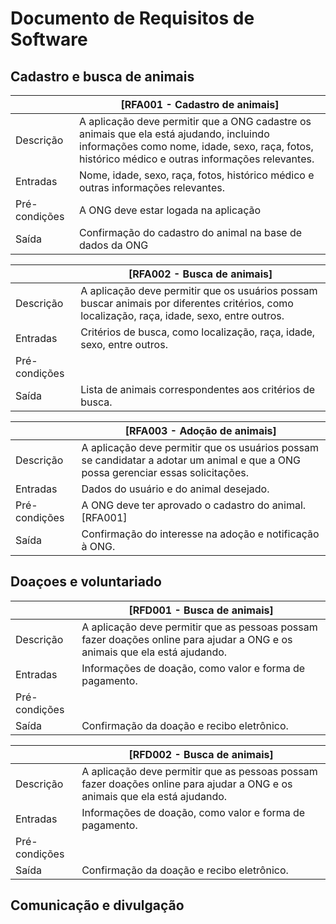 # Documento de Requisitos de Software

## Cadastro e busca de animais 
| |[RFA001 - Cadastro de animais] |
| - | - | 
| Descrição| A aplicação deve permitir que a ONG cadastre os animais que ela está ajudando, incluindo informações como nome, idade, sexo, raça, fotos, histórico médico e outras informações relevantes.| 
| Entradas| Nome, idade, sexo, raça, fotos, histórico médico e outras informações relevantes. |
| Pré-condições| A ONG deve estar logada na aplicação |
| Saída| Confirmação do cadastro do animal na base de dados da ONG | 


| |[RFA002 - Busca de animais] |
| - | - | 
| Descrição| A aplicação deve permitir que os usuários possam buscar animais por diferentes critérios, como localização, raça, idade, sexo, entre outros.| 
| Entradas| Critérios de busca, como localização, raça, idade, sexo, entre outros. |
| Pré-condições|  |
| Saída| Lista de animais correspondentes aos critérios de busca. | 

| |[RFA003 - Adoção de animais] |
| - | - | 
| Descrição| A aplicação deve permitir que os usuários possam se candidatar a adotar um animal e que a ONG possa gerenciar essas solicitações.| 
| Entradas| Dados do usuário e do animal desejado. |
| Pré-condições| A ONG deve ter aprovado o cadastro do animal. [RFA001] |
| Saída| Confirmação do interesse na adoção e notificação à ONG. | 

## Doaçoes e voluntariado 

| |[RFD001 - Busca de animais] |
| - | - | 
| Descrição| A aplicação deve permitir que as pessoas possam fazer doações online para ajudar a ONG e os animais que ela está ajudando.| 
| Entradas| Informações de doação, como valor e forma de pagamento. |
| Pré-condições|  |
| Saída| Confirmação da doação e recibo eletrônico. | 

| |[RFD002 - Busca de animais] |
| - | - | 
| Descrição| A aplicação deve permitir que as pessoas possam fazer doações online para ajudar a ONG e os animais que ela está ajudando.| 
| Entradas| Informações de doação, como valor e forma de pagamento. |
| Pré-condições|  |
| Saída| Confirmação da doação e recibo eletrônico. | 

## Comunicação e divulgação

